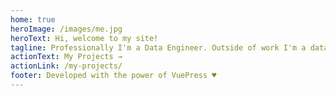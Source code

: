 ```yaml
---
home: true
heroImage: /images/me.jpg
heroText: Hi, welcome to my site!
tagline: Professionally I'm a Data Engineer. Outside of work I'm a data enthusiast who enjoys putting data to work. Check out some of my work below.
actionText: My Projects →
actionLink: /my-projects/
footer: Developed with the power of VuePress ♥️
---
```



